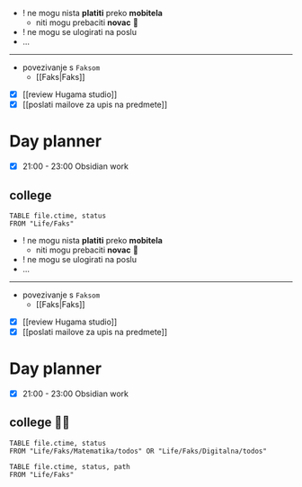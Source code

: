 - ! ne mogu nista **platiti** preko **mobitela**
	- niti mogu prebaciti **novac** 💸
- ! ne mogu se ulogirati na poslu
- ...

---

- povezivanje s `Faksom`
	- [[Faks|Faks]]
- [x] [[review Hugama studio]]
- [x] [[poslati mailove za upis na predmete]]

# Day planner 

- [x] 21:00 - 23:00 Obsidian work

## college
```dataview
TABLE file.ctime, status
FROM "Life/Faks"
```
- ! ne mogu nista **platiti** preko **mobitela**
	- niti mogu prebaciti **novac** 💸
- ! ne mogu se ulogirati na poslu
- ...

---

- povezivanje s `Faksom`
	- [[Faks|Faks]]
- [x] [[review Hugama studio]]
- [x] [[poslati mailove za upis na predmete]]

# Day planner 

- [x] 21:00 - 23:00 Obsidian work

## college 👨‍🎓

```dataview
TABLE file.ctime, status
FROM "Life/Faks/Matematika/todos" OR "Life/Faks/Digitalna/todos"
```

```dataview
TABLE file.ctime, status, path
FROM "Life/Faks"
```
